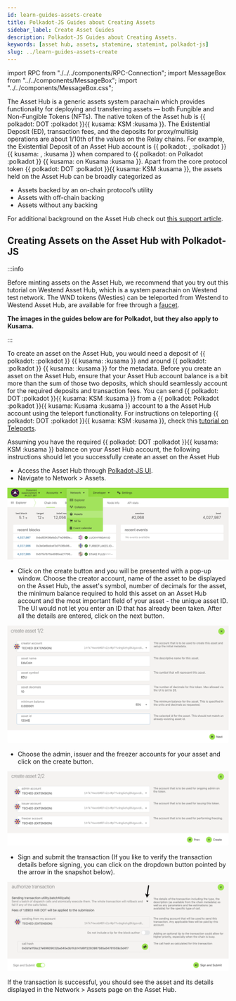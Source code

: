 ```yaml
---
id: learn-guides-assets-create
title: Polkadot-JS Guides about Creating Assets
sidebar_label: Create Asset Guides
description: Polkadot-JS Guides about Creating Assets.
keywords: [asset hub, assets, statemine, statemint, polkadot-js]
slug: ../learn-guides-assets-create
---
```


import RPC from "./../../components/RPC-Connection"; import MessageBox from
"../../components/MessageBox"; import "../../components/MessageBox.css";

<MessageBox message="Polkadot-JS is for developers and power users only. If you need help using the
[Polkadot-JS UI](../general/polkadotjs-ui.md), you can contact the
[Polkadot Support Team](https://support.polkadot.network/support/home). For more user-friendly tools
see the [wallets](./wallets-index), [apps](./apps-index) and [dashboard](./dashboards-index) pages." />

The Asset Hub is a generic assets system parachain which provides functionality for deploying and
transferring assets — both Fungible and Non-Fungible Tokens (NFTs). The native token of the Asset
hub is {{ polkadot: DOT :polkadot }}{{ kusama: KSM :kusama }}. The Existential Deposit (ED),
transaction fees, and the deposits for proxy/multisig operations are about 1/10th of the values on
the Relay chains. For example, the Existential Deposit of an Asset Hub account is
{{ polkadot: <RPC network="statemint" path="consts.balances.existentialDeposit" defaultValue={100000000} filter="humanReadable"/>, :polkadot }}
{{ kusama: <RPC network="statemint" path="consts.balances.existentialDeposit" defaultValue={1000000000} filter="humanReadable"/>, :kusama }}
when compared to
{{ polkadot: <RPC network="polkadot" path="consts.balances.existentialDeposit" defaultValue={10000000000} filter="humanReadable"/> on Polkadot :polkadot }}
{{ kusama:  <RPC network="polkadot" path="consts.balances.existentialDeposit" defaultValue={10000000000} filter="humanReadable"/> on Kusama :kusama }}.
Apart from the core protocol token {{ polkadot: DOT :polkadot }}{{ kusama: KSM :kusama }}, the
assets held on the Asset Hub can be broadly categorized as

- Assets backed by an on-chain protocol’s utility
- Assets with off-chain backing
- Assets without any backing

For additional background on the Asset Hub check out
[this support article](https://support.polkadot.network/support/solutions/articles/65000181800-what-is-statemint-and-statemine-and-how-do-i-use-them-).

## Creating Assets on the Asset Hub with Polkadot-JS

:::info

Before minting assets on the Asset Hub, we recommend that you try out this tutorial on Westend Asset
Hub, which is a system parachain on Westend test network. The WND tokens (Westies) can be teleported
from Westend to Westend Asset Hub, are available for free through a
[faucet](./learn-DOT.md#getting-tokens-on-the-westend-testnet).

**The images in the guides below are for Polkadot, but they also apply to Kusama.**

:::

To create an asset on the Asset Hub, you would need a deposit of
{{ polkadot: <RPC network="statemint" path="consts.assets.assetDeposit" defaultValue={100000000000} filter="humanReadable"/> :polkadot }}
{{ kusama: <RPC network="statemine" path="consts.assets.assetDeposit" defaultValue={100000000000} filter="humanReadable"/> :kusama }}
and around
{{ polkadot: <RPC network="statemint" path="consts.assets.metadataDepositBase" defaultValue={2006800000} filter="humanReadable"/> :polkadot }}
{{ kusama: <RPC network="statemine" path="consts.assets.metadataDepositBase" defaultValue={2006800000} filter="humanReadable"/> :kusama }}
for the metadata. Before you create an asset on the Asset Hub, ensure that your Asset Hub account
balance is a bit more than the sum of those two deposits, which should seamlessly account for the
required deposits and transaction fees. You can send
{{ polkadot: DOT :polkadot }}{{ kusama: KSM :kusama }} from a
{{ polkadot: Polkadot :polkadot }}{{ kusama: Kusama :kusama }} account to a the Asset Hub account
using the teleport functionality. For instructions on teleporting
{{ polkadot: DOT :polkadot }}{{ kusama: KSM :kusama }}, check this
[tutorial on Teleports](../learn/learn-teleport.md).

Assuming you have the required {{ polkadot: DOT :polkadot }}{{ kusama: KSM :kusama }} balance on
your Asset Hub account, the following instructions should let you successfully create an asset on
the Asset Hub

- Access the Asset Hub through [Polkadot-JS UI](https://polkadot.js.org/apps/#/explorer).
- Navigate to Network > Assets.

![Navigate to Assets page](../assets/asset-hub/hub-asset-0.png)

- Click on the create button and you will be presented with a pop-up window. Choose the creator
  account, name of the asset to be displayed on the Asset Hub, the asset's symbol, number of
  decimals for the asset, the minimum balance required to hold this asset on an Asset Hub account
  and the most important field of your asset - the unique asset ID. The UI would not let you enter
  an ID that has already been taken. After all the details are entered, click on the next button.

![Add Asset Metadata](../assets/asset-hub/hub-asset-1.png)

- Choose the admin, issuer and the freezer accounts for your asset and click on the create button.

![Asset managing accounts](../assets/asset-hub/hub-asset-2.png)

- Sign and submit the transaction (If you like to verify the transaction details before signing, you
  can click on the dropdown button pointed by the arrow in the snapshot below).

![Sign asset creating transaction](../assets/asset-hub/hub-asset-3.png)

If the transaction is successful, you should see the asset and its details displayed in the
Network > Assets page on the Asset Hub.
